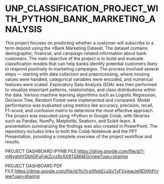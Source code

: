 # UNP_CLASSIFICATION_PROJECT_WITH_PYTHON_BANK_MARKETING_ANALYSIS

This project focuses on predicting whether a customer will subscribe to a term deposit using the *Bank Marketing Dataset. The dataset contains demographic, financial, and campaign-related information about bank customers. The main objective of the project is to build and evaluate classification models that can help banks identify potential customers likely to respond positively to marketing campaigns. The process involved several steps — starting with data collection and preprocessing, where missing values were handled, categorical variables were encoded, and numerical features were scaled. Exploratory Data Analysis (EDA) was then performed to visualize important patterns, relationships, and class distributions within the data. Various machine learning algorithms such as Logistic Regression, Decision Tree, Random Forest were implemented and compared. Model performance was evaluated using metrics like accuracy, precision, recall, F1-score, and confusion matrix to determine the most effective approach. The project was executed using *Python in Google Colab, with libraries such as Pandas, NumPy, Matplotlib, Seaborn, and Scikit-learn. A presentation summarizing the findings was also created in PowerPoint. The repository includes links to both the Colab Notebook and the PPT Presentation, providing a complete overview of the project workflow and results.

PROJECT DASHBOARD IPYNB FILE:https://drive.google.com/file/d/1-mNyghhYDbhDFuFqkZcrz9zXX9TQM4EG/view?usp=sharing

PROJECT DASHBOARD PDF FILE:https://drive.google.com/file/d/1tU1cg1IfpbELpSvTvFVxjpwJel9DXthP/view?usp=sharing
